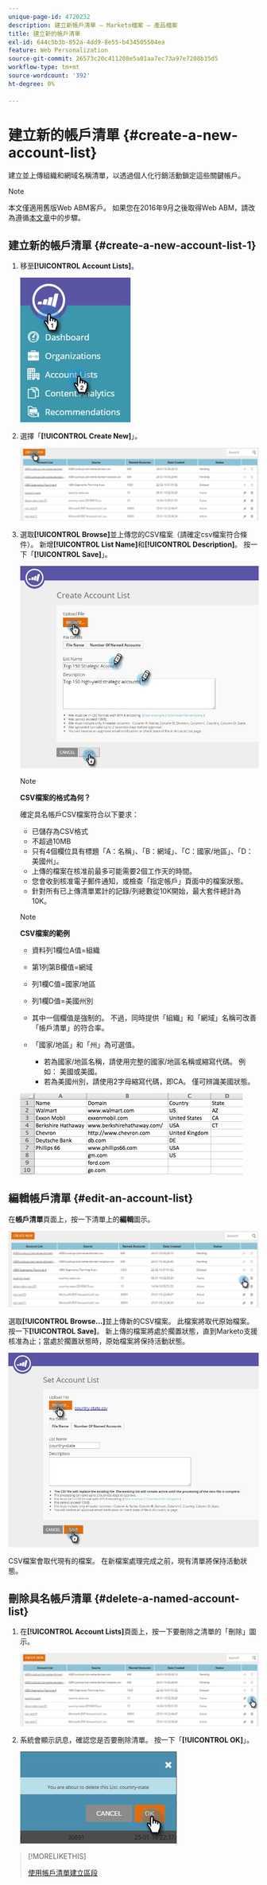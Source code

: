 ```yaml
---
unique-page-id: 4720232
description: 建立新帳戶清單 — Marketo檔案 — 產品檔案
title: 建立新的帳戶清單
exl-id: 644c5b3b-852a-4dd9-8e55-b434505504ea
feature: Web Personalization
source-git-commit: 26573c20c411208e5a01aa7ec73a97e7208b35d5
workflow-type: tm+mt
source-wordcount: '392'
ht-degree: 0%

---
```


# 建立新的帳戶清單 {#create-a-new-account-list}

建立並上傳組織和網域名稱清單，以透過個人化行銷活動鎖定這些關鍵帳戶。

>[!NOTE]
>
>本文僅適用舊版Web ABM客戶。 如果您在2016年9月之後取得Web ABM，請改為遵循[本文章](https://docs.marketo.com/display/DOCS/Account+Lists#AccountLists-CreateaNewAccountList)中的步驟。

## 建立新的帳戶清單 {#create-a-new-account-list-1}

1. 移至&#x200B;**[!UICONTROL Account Lists]**。

   ![](assets/dropdown-account-lists-hand.jpg)

1. 選擇「**[!UICONTROL Create New]**」。

   ![](assets/create-new-account-list-hand.jpg)

1. 選取&#x200B;**[!UICONTROL Browse]**&#x200B;並上傳您的CSV檔案（請確定csv檔案符合條件）。 新增&#x200B;**[!UICONTROL List Name]**&#x200B;和&#x200B;**[!UICONTROL Description]**。 按一下「**[!UICONTROL Save]**」。

   ![](assets/create-account-list-hands.jpg)

   >[!NOTE]
   >
   >**CSV檔案的格式為何？**
   >
   >確定具名帳戶CSV檔案符合以下要求：
   >
   >* 已儲存為CSV格式
   >* 不超過10MB
   >* 只有4個欄位具有標題「A：名稱」、「B：網域」、「C：國家/地區」、「D：美國州」。
   >* 上傳的檔案在核准前最多可能需要2個工作天的時間。
   >* 您會收到核准電子郵件通知，或檢查「指定帳戶」頁面中的檔案狀態。
   >* 針對所有已上傳清單累計的記錄/列總數從10K開始，最大套件總計為10K。

   >[!NOTE]
   >
   >**CSV檔案的範例**
   >
   >* 資料列1欄位A值=組織
   >* 第1列第B欄值=網域
   >* 列1欄C值=國家/地區
   >* 列1欄D值=美國州別
   >* 其中一個欄值是強制的。 不過，同時提供「組織」和「網域」名稱可改善「帳戶清單」的符合率。
   >* 「國家/地區」和「州」為可選值。
   >
   >   * 若為國家/地區名稱，請使用完整的國家/地區名稱或縮寫代碼。 例如： 美國或美國。
   >   * 若為美國州別，請使用2字母縮寫代碼，即CA。 僅可辨識美國狀態。
   >
   >![](assets/image2015-2-25-12-3a19-3a10.png)

## 編輯帳戶清單 {#edit-an-account-list}

在&#x200B;**帳戶清單**&#x200B;頁面上，按一下清單上的&#x200B;**編輯**&#x200B;圖示。

![](assets/create-new-account-list-edit.jpg)

選取&#x200B;**[!UICONTROL Browse...]**&#x200B;並上傳新的CSV檔案。 此檔案將取代原始檔案。 按一下&#x200B;**[!UICONTROL Save]**。 新上傳的檔案將處於擱置狀態，直到Marketo支援核准為止；當處於擱置狀態時，原始檔案將保持活動狀態。

![](assets/set-account-list-edit-hands.jpg)

CSV檔案會取代現有的檔案。 在新檔案處理完成之前，現有清單將保持活動狀態。

## 刪除具名帳戶清單 {#delete-a-named-account-list}

1. 在&#x200B;**[!UICONTROL Account Lists]**&#x200B;頁面上，按一下要刪除之清單的「刪除」圖示。

   ![](assets/create-new-account-list-delete.jpg)

1. 系統會顯示訊息，確認您是否要刪除清單。 按一下「**[!UICONTROL OK]**」。

   ![](assets/delete-notification-hand.jpg)

>[!MORELIKETHIS]
>
>[使用帳戶清單建立區段](/help/marketo/product-docs/web-personalization/account-based-web-marketing/create-a-segment-using-an-account-list.md)
